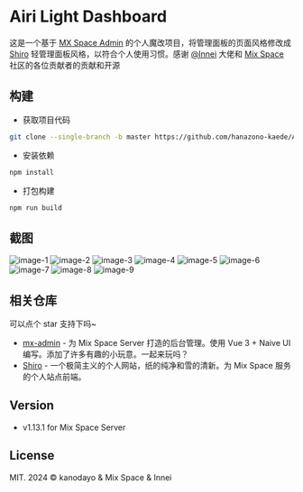 # Airi Light Dashboard

这是一个基于 [MX Space Admin](https://github.com/mx-space/mx-admin) 的个人魔改项目，将管理面板的页面风格修改成 [Shiro](https://github.com/innei/Shiro) 轻管理面板风格，以符合个人使用习惯。感谢 [@Innei](https://github.com/Innei) 大佬和 [Mix Space](https://github.com/mx-space) 社区的各位贡献者的贡献和开源

## 构建

- 获取项目代码

```bash
git clone --single-branch -b master https://github.com/hanazono-kaede/Airi-Light-Dashboard.git
```

- 安装依赖

```bash
npm install
```

- 打包构建

```bash
npm run build
```

## 截图

![image-1](https://github.com/hanazono-kaede/Airi-Light-Dashboard/assets/60839179/5873a6ce-e992-474c-a541-e514cddfc92c)
![image-2](https://github.com/hanazono-kaede/Airi-Light-Dashboard/assets/60839179/68df8cfc-f293-4804-99e7-56bb5e7cfe99)
![image-3](https://github.com/hanazono-kaede/Airi-Light-Dashboard/assets/60839179/af3ab318-48c1-4aea-a759-dff43c17ae3a)
![image-4](https://github.com/hanazono-kaede/Airi-Light-Dashboard/assets/60839179/29ea238b-9c59-413f-8fff-6ffefeded915)
![image-5](https://github.com/hanazono-kaede/Airi-Light-Dashboard/assets/60839179/8238bbf5-eb82-4beb-8d46-dc628aaf4499)
![image-6](https://github.com/hanazono-kaede/Airi-Light-Dashboard/assets/60839179/4075604d-b126-4bf4-acd0-6366f927195f)
![image-7](https://github.com/hanazono-kaede/Airi-Light-Dashboard/assets/60839179/7803b509-67b5-424a-bc40-adf878bfd39a)
![image-8](https://github.com/hanazono-kaede/Airi-Light-Dashboard/assets/60839179/0d0063ba-d69e-4bff-b42c-2e37e832e869)
![image-9](https://github.com/hanazono-kaede/Airi-Light-Dashboard/assets/60839179/822bb7b8-1924-447c-a69f-6e692ba3d41a)

## 相关仓库

可以点个 star 支持下吗~

- [mx-admin](https://github.com/mx-space/mx-admin) - 为 Mix Space Server 打造的后台管理。使用 Vue 3 + Naive UI 编写。添加了许多有趣的小玩意。一起来玩吗？
- [Shiro](https://github.com/Innei/Shiro) - 一个极简主义的个人网站，纸的纯净和雪的清新。为 Mix Space 服务的个人站点前端。

## Version

- v1.13.1 for Mix Space Server

## License

MIT. 2024 © kanodayo & Mix Space & Innei
